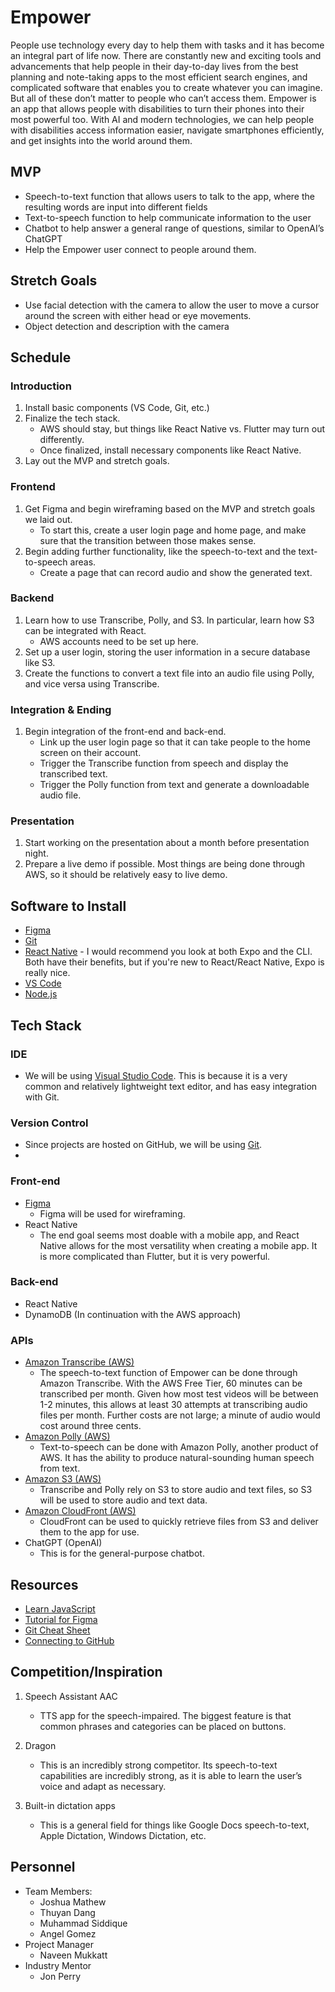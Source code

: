 
# Empower
People use technology every day to help them with tasks and it has become an integral part of life now. There are constantly new and exciting tools and advancements that help people in their day-to-day lives from the best planning and note-taking apps to the most efficient search engines, and complicated software that enables you to create whatever you can imagine. But all of these don’t matter to people who can’t access them. Empower is an app that allows people with disabilities to turn their phones into their most powerful too. With AI and modern technologies, we can help people with disabilities access information easier, navigate smartphones efficiently, and get insights into the world around them. 

## MVP

 - Speech-to-text function that allows users to talk to the app, where
   the resulting words are input into different fields
- Text-to-speech function to help communicate information to the user
- Chatbot to help answer a general range of questions, similar to OpenAI’s ChatGPT
- Help the Empower user connect to people around them.

## Stretch Goals
- Use facial detection with the camera to allow the user to move a cursor around the screen with either head or eye movements.
- Object detection and description with the camera


## Schedule
### Introduction

1. Install basic components (VS Code, Git, etc.)
2. Finalize the tech stack.
	 - AWS should stay, but things like React Native vs. Flutter may turn out differently.
	 - Once finalized, install necessary components like React Native.
3. Lay out the MVP and stretch goals.

### Frontend
1. Get Figma and begin wireframing based on the MVP and stretch goals we laid out.
	- To start this, create a user login page and home page, and make sure that the transition between those makes sense.
2. Begin adding further functionality, like the speech-to-text and the text-to-speech areas.
	- Create a page that can record audio and show the generated text. 

### Backend

1. Learn how to use Transcribe, Polly, and S3. In particular, learn how S3 can be integrated with React.
	- AWS accounts need to be set up here.
2. Set up a user login, storing the user information in a secure database like S3.
3. Create the functions to convert a text file into an audio file using Polly, and vice versa using Transcribe.

### Integration & Ending
1. Begin integration of the front-end and back-end.
	- Link up the user login page so that it can take people to the home screen on their account.
	- Trigger the Transcribe function from speech and display the transcribed text.
	- Trigger the Polly function from text and generate a downloadable audio file.

### Presentation
1. Start working on the presentation about a month before presentation night.
2. Prepare a live demo if possible. Most things are being done through AWS, so it should be relatively easy to live demo.

## Software to Install
- [Figma](https://www.figma.com/)
- [Git](https://git-scm.com/downloads)
- [React Native](https://reactnative.dev/docs/environment-setup)
		- I would recommend you look at both Expo and the CLI. Both have their benefits, but if you're new to React/React Native, Expo is really nice.
- [VS Code](https://code.visualstudio.com/download)
- [Node.js](https://nodejs.org/en/download/)

## Tech Stack

### IDE
- We will be using [Visual Studio Code](https://code.visualstudio.com/download). This is because it is a very common and relatively lightweight text editor, and has easy integration with Git.
### Version Control
- Since projects are hosted on GitHub, we will be using [Git](https://git-scm.com/).
- 
### Front-end
- [Figma](https://www.figma.com/)
	- Figma will be used for wireframing.
- React Native
	- The end goal seems most doable with a mobile app, and React Native allows for the most versatility when creating a mobile app. It is more complicated than Flutter, but it is very powerful.
		
### Back-end
- React Native
- DynamoDB (In continuation with the AWS approach)

### APIs
- [Amazon Transcribe (AWS)](https://us-east-1.console.aws.amazon.com/transcribe/home?region=us-east-1#welcome)
	- The speech-to-text function of Empower can be done through Amazon Transcribe. With the AWS Free Tier, 60 minutes can be transcribed per month. Given how most test videos will be between 1-2 minutes, this allows at least 30 attempts at transcribing audio files per month. Further costs are not large; a minute of audio would cost around three cents.
- [Amazon Polly (AWS)](https://us-east-1.console.aws.amazon.com/polly/home?region=us-east-1#)
	- Text-to-speech can be done with Amazon Polly, another product of AWS. It has the ability to produce natural-sounding human speech from text.
- [Amazon S3 (AWS)](https://s3.console.aws.amazon.com/s3/get-started?region=us-east-1)
	- Transcribe and Polly rely on S3 to store audio and text files, so S3 will be used to store audio and text data.
- [Amazon CloudFront (AWS)](https://us-east-1.console.aws.amazon.com/cloudfront/v3/home?region=us-east-1#/welcome)
	- CloudFront can be used to quickly retrieve files from S3 and deliver them to the app for use.
- ChatGPT (OpenAI)
	- This is for the general-purpose chatbot. 


## Resources
- [Learn JavaScript](https://www.javascript.com/learn)
- [Tutorial for Figma](https://www.youtube.com/watch?v=II-6dDzc-80)
- [Git Cheat Sheet](https://education.github.com/git-cheat-sheet-education.pdf)
- [Connecting to GitHub](https://training.github.com/downloads/github-git-cheat-sheet/)


## Competition/Inspiration
1. Speech Assistant AAC
	- TTS app for the speech-impaired. The biggest feature is that common phrases and categories can be placed on buttons.

2. Dragon
	- This is an incredibly strong competitor. Its speech-to-text capabilities are incredibly strong, as it is able to learn the user’s voice and adapt as necessary.

3. Built-in dictation apps
	- This is a general field for things like Google Docs speech-to-text, Apple Dictation, Windows Dictation, etc.

## Personnel
- Team Members:
	- Joshua Mathew
	- Thuyan Dang
	- Muhammad Siddique
	- Angel Gomez
- Project Manager
	- Naveen Mukkatt
- Industry Mentor
	- Jon Perry


